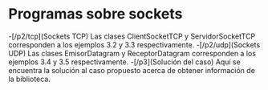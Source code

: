 # Programas sobre sockets

-[/p2/tcp](Sockets TCP) Las clases ClientSocketTCP y ServidorSocketTCP corresponden a los ejemplos 3.2 y 3.3 respectivamente.
-[/p2/udp](Sockets UDP) Las clases EmisorDatagram y ReceptorDatagram corresponden a los ejemplos 3.4 y 3.5 respectivamente.
-[/p3](Solución del caso) Aquí se encuentra la solución al caso propuesto acerca de obtener información de la biblioteca.

